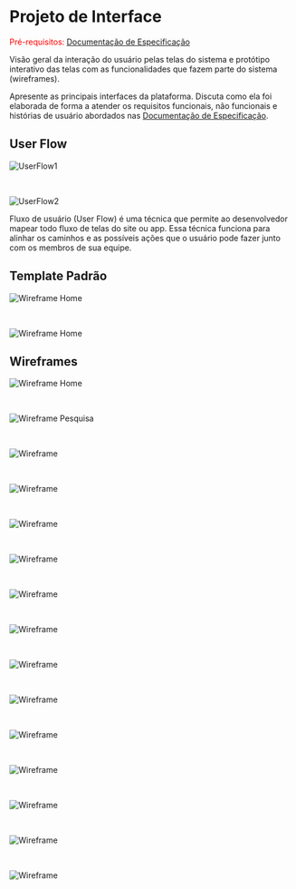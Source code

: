 # Projeto de Interface

<span style="color:red">Pré-requisitos: <a href="2-Especificação do Projeto.md"> Documentação de Especificação</a></span>

Visão geral da interação do usuário pelas telas do sistema e protótipo interativo das telas com as funcionalidades que fazem parte do sistema (wireframes).

Apresente as principais interfaces da plataforma. Discuta como ela foi elaborada de forma a atender os requisitos funcionais, não funcionais e histórias de usuário abordados nas <a href="2-Especificação do Projeto.md"> Documentação de Especificação</a>.

## User Flow

![UserFlow1](https://github.com/pauloosilas/pmv-ads-2022-2-e1-proj-web-t2-encontre-aqui/blob/main/docs/img/userflow/User-Flow1.png?raw=true)

<br/>

![UserFlow2](https://github.com/pauloosilas/pmv-ads-2022-2-e1-proj-web-t2-encontre-aqui/blob/main/docs/img/userflow/User-Flow2.png?raw=true)

Fluxo de usuário (User Flow) é uma técnica que permite ao desenvolvedor mapear todo fluxo de telas do site ou app. Essa técnica funciona para alinhar os caminhos e as possíveis ações que o usuário pode fazer junto com os membros de sua equipe.

## Template Padrão

![Wireframe Home](img/wireframes/Template-Home.png)

<br/>

![Wireframe Home](img/wireframes/Template-Outras-Paginas.png)

## Wireframes

![Wireframe Home](img/wireframes/Home.png)

<br/>

![Wireframe Pesquisa](img/wireframes/Pesquisa.png)

<br/>

![Wireframe](img/wireframes/Pagina%20visualiza%C3%A7%C3%A3o%20Produtos.png)

<br/>

![Wireframe](img/wireframes/Login.png)

<br/>

![Wireframe](img/wireframes/Criar%20Conta.png)

<br/>

![Wireframe](img/wireframes/Recuperar%20senha.png)

<br/>

![Wireframe](img/wireframes/Alterar%20Senha.png)

<br/>

![Wireframe](img/wireframes/Usuario-empresa.png)

<br/>

![Wireframe](img/wireframes/Usuario.png)

<br/>

![Wireframe](img/wireframes/Criar%20Pagina.png)

<br/>

![Wireframe](img/wireframes/Atualizar-Pagina.png)

<br/>

![Wireframe](img/wireframes/Usuario.png)

<br/>

![Wireframe](img/wireframes/Editar-Usuario-Empresa.png.png)

<br/>

![Wireframe](img/wireframes/Editar-Usuario.png.png)

<br/>

![Wireframe](img/wireframes/Page%20-%20Erro%20404.png)
